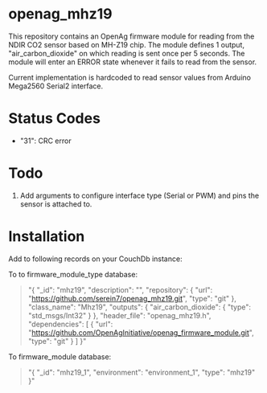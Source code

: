# openag_mhz19
This repository contains an OpenAg firmware module for reading from the NDIR CO2 sensor based on MH-Z19 chip.
The module defines 1 output, "air_carbon_dioxide" on which reading is sent once per 5 seconds. The module will enter an ERROR state whenever it fails to read from the sensor.

Current implementation is hardcoded to read sensor values from Arduino Mega2560 Serial2 interface.

# Status Codes

- "31": CRC error

# Todo
1. Add arguments to configure interface type (Serial or PWM) and pins the sensor is attached to.

# Installation
Add to following records on your CouchDb instance:

To to firmware_module_type database:

>"{
   "_id": "mhz19",
   "description": "",
   "repository": {
       "url": "https://github.com/serein7/openag_mhz19.git",
       "type": "git"
   },
   "class_name": "Mhz19",
   "outputs": {
       "air_carbon_dioxide": {
           "type": "std_msgs/Int32"
       }
   },
   "header_file": "openag_mhz19.h",
   "dependencies": [
       {
           "url": "https://github.com/OpenAgInitiative/openag_firmware_module.git",
           "type": "git"
       }
   ]
}"

To firmware_module database: 
>"{
   "_id": "mhz19_1",
   "environment": "environment_1",
   "type": "mhz19"
}"

